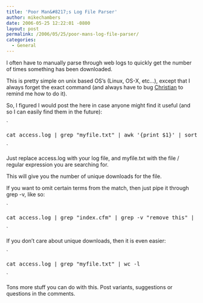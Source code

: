 ```yaml
---
title: 'Poor Man&#8217;s Log File Parser'
author: mikechambers
date: 2006-05-25 12:22:01 -0800
layout: post
permalink: /2006/05/25/poor-mans-log-file-parser/
categories:
  - General
---
```



I often have to manually parse through web logs to quickly get the number of times something has been downloaded.

This is pretty simple on unix based OS&#8217;s (Linux, OS-X, etc...), except that I always forget the exact command (and always have to bug [Christian][1] to remind me how to do it).

So, I figured I would post the here in case anyone might find it useful (and so I can easily find them in the future):  
<!--more-->

  
`
<pre>cat access.log | grep "myfile.txt" | awk '{print $1}' | sort | uniq | wc -l</pre>
<p>`

Just replace access.log with your log file, and myfile.txt with the file / regular expression you are searching for.

This will give you the number of unique downloads for the file.

If you want to omit certain terms from the match, then just pipe it through grep -v, like so:

`
<pre>cat access.log | grep "index.cfm" | grep -v "remove_this" | awk '{print $1}' | sort | uniq | wc -l</pre>
<p>`

If you don&#8217;t care about unique downloads, then it is even easier:

`
<pre>cat access.log | grep "myfile.txt" | wc -l</pre>
<p>`

Tons more stuff you can do with this. Post variants, suggestions or questions in the comments.

 [1]: http://weblogs.macromedia.com/cantrell/